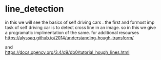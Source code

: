 # line_detection
in this we will see the basics of self driving cars .
the first and formost imp task of self driving car is to detect cross line in an image.
so in this we give  a programatic implimentation of the same.
for additional resourses 
https://alyssaq.github.io/2014/understanding-hough-transform/



   and  
https://docs.opencv.org/3.4/d9/db0/tutorial_hough_lines.html
